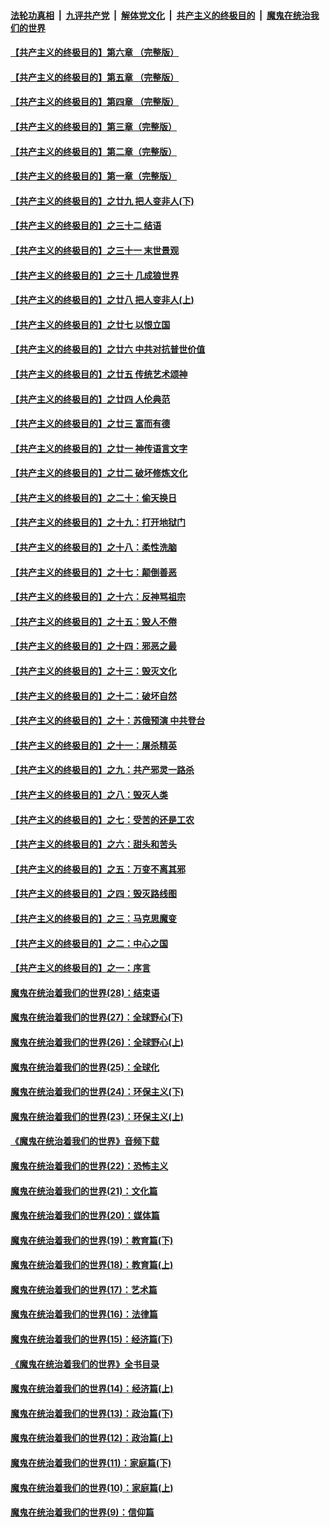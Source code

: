 

####  [法轮功真相](../../../../basic/blob/master/README.md?t=05020301) &nbsp;|&nbsp; [九评共产党](../../../../9ping.md/blob/master/README.md?t=05020301) &nbsp;|&nbsp; [解体党文化](../../../../jtdwh.md/blob/master/README.md?t=05020301)  &nbsp;|&nbsp; [共产主义的终极目的](../../../../gczydzjmd.md/blob/master/README.md?t=05020301) &nbsp;|&nbsp; [魔鬼在统治我们的世界](../../../../mgztzwmdsj.md/blob/master/README.md?t=05020301) 

#### [【共产主义的终极目的】第六章 （完整版）](../pages/nsc422/n11428913.md?t=05020301) 

#### [【共产主义的终极目的】第五章 （完整版）](../pages/nsc422/n11428912.md?t=05020301) 

#### [【共产主义的终极目的】第四章 （完整版）](../pages/nsc422/n11428907.md?t=05020301) 

#### [【共产主义的终极目的】第三章（完整版）](../pages/nsc422/n11428848.md?t=05020301) 

#### [【共产主义的终极目的】第二章（完整版）](../pages/nsc422/n11428831.md?t=05020301) 

#### [【共产主义的终极目的】第一章（完整版）](../pages/nsc422/n11417651.md?t=05020301) 

#### [【共产主义的终极目的】之廿九 把人变非人(下)](../pages/nsc422/n11344140.md?t=05020301) 

#### [【共产主义的终极目的】之三十二 结语](../pages/nsc422/n11360535.md?t=05020301) 

#### [【共产主义的终极目的】之三十一 末世景观](../pages/nsc422/n11351129.md?t=05020301) 

#### [【共产主义的终极目的】之三十 几成狼世界](../pages/nsc422/n11348280.md?t=05020301) 

#### [【共产主义的终极目的】之廿八 把人变非人(上)](../pages/nsc422/n11340492.md?t=05020301) 

#### [【共产主义的终极目的】之廿七 以恨立国](../pages/nsc422/n11336944.md?t=05020301) 

#### [【共产主义的终极目的】之廿六 中共对抗普世价值](../pages/nsc422/n11324785.md?t=05020301) 

#### [【共产主义的终极目的】之廿五 传统艺术颂神](../pages/nsc422/n11296396.md?t=05020301) 

#### [【共产主义的终极目的】之廿四 人伦典范](../pages/nsc422/n11296397.md?t=05020301) 

#### [【共产主义的终极目的】之廿三 富而有德](../pages/nsc422/n11283598.md?t=05020301) 

#### [【共产主义的终极目的】之廿一 神传语言文字](../pages/nsc422/n11263265.md?t=05020301) 

#### [【共产主义的终极目的】之廿二 破坏修炼文化](../pages/nsc422/n11245728.md?t=05020301) 

#### [【共产主义的终极目的】之二十：偷天换日](../pages/nsc422/n11238846.md?t=05020301) 

#### [【共产主义的终极目的】之十九：打开地狱门](../pages/nsc422/n11206376.md?t=05020301) 

#### [【共产主义的终极目的】之十八：柔性洗脑](../pages/nsc422/n11199994.md?t=05020301) 

#### [【共产主义的终极目的】之十七：颠倒善恶](../pages/nsc422/n11179782.md?t=05020301) 

#### [【共产主义的终极目的】之十六：反神骂祖宗](../pages/nsc422/n11166798.md?t=05020301) 

#### [【共产主义的终极目的】之十五：毁人不倦](../pages/nsc422/n11166792.md?t=05020301) 

#### [【共产主义的终极目的】之十四：邪恶之最](../pages/nsc422/n11150249.md?t=05020301) 

#### [【共产主义的终极目的】之十三：毁灭文化](../pages/nsc422/n11135227.md?t=05020301) 

#### [【共产主义的终极目的】之十二：破坏自然](../pages/nsc422/n11135214.md?t=05020301) 

#### [【共产主义的终极目的】之十：苏俄预演 中共登台](../pages/nsc422/n11118424.md?t=05020301) 

#### [【共产主义的终极目的】之十一：屠杀精英](../pages/nsc422/n11118442.md?t=05020301) 

#### [【共产主义的终极目的】之九：共产邪灵一路杀](../pages/nsc422/n11114139.md?t=05020301) 

#### [【共产主义的终极目的】之八：毁灭人类](../pages/nsc422/n11108503.md?t=05020301) 

#### [【共产主义的终极目的】之七：受苦的还是工农](../pages/nsc422/n11101809.md?t=05020301) 

#### [【共产主义的终极目的】之六：甜头和苦头](../pages/nsc422/n11096971.md?t=05020301) 

#### [【共产主义的终极目的】之五：万变不离其邪](../pages/nsc422/n11091285.md?t=05020301) 

#### [【共产主义的终极目的】之四：毁灭路线图](../pages/nsc422/n11086284.md?t=05020301) 

#### [【共产主义的终极目的】之三：马克思魔变](../pages/nsc422/n11061941.md?t=05020301) 

#### [【共产主义的终极目的】之二：中心之国](../pages/nsc422/n11047728.md?t=05020301) 

#### [【共产主义的终极目的】之一：序言](../pages/nsc422/n11086077.md?t=05020301) 

#### [魔鬼在统治着我们的世界(28)：结束语](../pages/nsc422/n10936246.md?t=05020301) 

#### [魔鬼在统治着我们的世界(27)：全球野心(下)](../pages/nsc422/n10928319.md?t=05020301) 

#### [魔鬼在统治着我们的世界(26)：全球野心(上)](../pages/nsc422/n10900318.md?t=05020301) 

#### [魔鬼在统治着我们的世界(25)：全球化](../pages/nsc422/n10788205.md?t=05020301) 

#### [魔鬼在统治着我们的世界(24)：环保主义(下)](../pages/nsc422/n10695307.md?t=05020301) 

#### [魔鬼在统治着我们的世界(23)：环保主义(上)](../pages/nsc422/n10688613.md?t=05020301) 

#### [《魔鬼在统治着我们的世界》音频下载](../pages/nsc422/n10635553.md?t=05020301) 

#### [魔鬼在统治着我们的世界(22)：恐怖主义](../pages/nsc422/n10614727.md?t=05020301) 

#### [魔鬼在统治着我们的世界(21)：文化篇](../pages/nsc422/n10597706.md?t=05020301) 

#### [魔鬼在统治着我们的世界(20)：媒体篇](../pages/nsc422/n10586579.md?t=05020301) 

#### [魔鬼在统治着我们的世界(19)：教育篇(下)](../pages/nsc422/n10564808.md?t=05020301) 

#### [魔鬼在统治着我们的世界(18)：教育篇(上)](../pages/nsc422/n10526970.md?t=05020301) 

#### [魔鬼在统治着我们的世界(17)：艺术篇](../pages/nsc422/n10499093.md?t=05020301) 

#### [魔鬼在统治着我们的世界(16)：法律篇](../pages/nsc422/n10485969.md?t=05020301) 

#### [魔鬼在统治着我们的世界(15)：经济篇(下)](../pages/nsc422/n10469975.md?t=05020301) 

#### [《魔鬼在统治着我们的世界》全书目录](../pages/nsc422/n10464261.md?t=05020301) 

#### [魔鬼在统治着我们的世界(14)：经济篇(上)](../pages/nsc422/n10457370.md?t=05020301) 

#### [魔鬼在统治着我们的世界(13)：政治篇(下)](../pages/nsc422/n10448270.md?t=05020301) 

#### [魔鬼在统治着我们的世界(12)：政治篇(上)](../pages/nsc422/n10444576.md?t=05020301) 

#### [魔鬼在统治着我们的世界(11)：家庭篇(下)](../pages/nsc422/n10440961.md?t=05020301) 

#### [魔鬼在统治着我们的世界(10)：家庭篇(上)](../pages/nsc422/n10435448.md?t=05020301) 

#### [魔鬼在统治着我们的世界(9)：信仰篇](../pages/nsc422/n10432159.md?t=05020301) 

